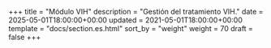 +++
title = "Módulo VIH"
description = "Gestión del tratamiento VIH."
date = 2025-05-01T18:00:00+00:00
updated = 2021-05-01T18:00:00+00:00
template = "docs/section.es.html"
sort_by = "weight"
weight = 70
draft = false
+++
